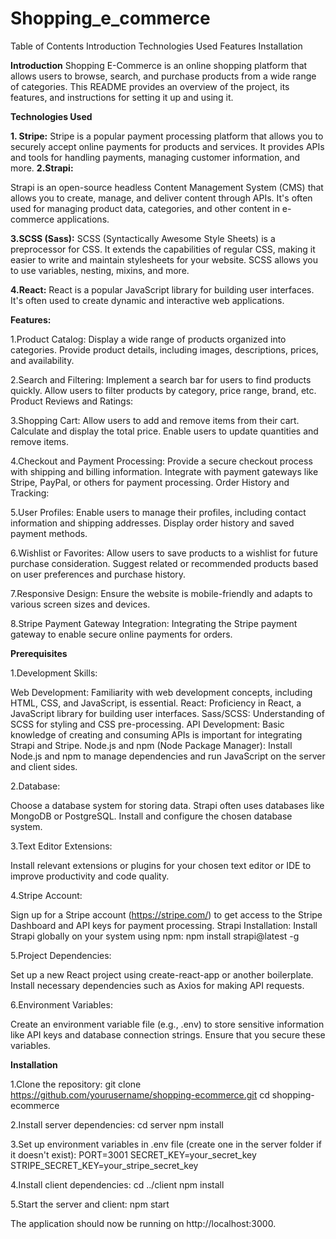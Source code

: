 # Shopping_e_commerce
Table of Contents
Introduction
Technologies Used
Features
Installation

**Introduction**
Shopping E-Commerce is an online shopping platform that allows users to browse, search, and purchase products from a wide range of categories. This README provides an overview of the project, its features, and instructions for setting it up and using it.

**Technologies Used**

**1. Stripe:**
Stripe is a popular payment processing platform that allows you to securely accept online payments for products and services. It provides APIs and tools for handling payments, managing customer information, and more.
**2.Strapi:**

Strapi is an open-source headless Content Management System (CMS) that allows you to create, manage, and deliver content through APIs. It's often used for managing product data, categories, and other content in e-commerce applications.

**3.SCSS (Sass):**
SCSS (Syntactically Awesome Style Sheets) is a preprocessor for CSS. It extends the capabilities of regular CSS, making it easier to write and maintain stylesheets for your website. SCSS allows you to use variables, nesting, mixins, and more.

**4.React:**
React is a popular JavaScript library for building user interfaces. It's often used to create dynamic and interactive web applications.

**Features:**

1.Product Catalog:
Display a wide range of products organized into categories.
Provide product details, including images, descriptions, prices, and availability.

2.Search and Filtering:
Implement a search bar for users to find products quickly.
Allow users to filter products by category, price range, brand, etc.
Product Reviews and Ratings:

3.Shopping Cart:
Allow users to add and remove items from their cart.
Calculate and display the total price.
Enable users to update quantities and remove items.

4.Checkout and Payment Processing:
Provide a secure checkout process with shipping and billing information.
Integrate with payment gateways like Stripe, PayPal, or others for payment processing.
Order History and Tracking:

5.User Profiles:
Enable users to manage their profiles, including contact information and shipping addresses.
Display order history and saved payment methods.

6.Wishlist or Favorites:
Allow users to save products to a wishlist for future purchase consideration.
Suggest related or recommended products based on user preferences and purchase history.

7.Responsive Design:
Ensure the website is mobile-friendly and adapts to various screen sizes and devices.

8.Stripe Payment Gateway Integration:
Integrating the Stripe payment gateway to enable secure online payments for orders.


**Prerequisites**

1.Development Skills:

Web Development: Familiarity with web development concepts, including HTML, CSS, and JavaScript, is essential.
React: Proficiency in React, a JavaScript library for building user interfaces.
Sass/SCSS: Understanding of SCSS for styling and CSS pre-processing.
API Development: Basic knowledge of creating and consuming APIs is important for integrating Strapi and Stripe.
Node.js and npm (Node Package Manager):
Install Node.js and npm to manage dependencies and run JavaScript on the server and client sides.

2.Database:

Choose a database system for storing data. Strapi often uses databases like MongoDB or PostgreSQL. Install and configure the chosen database system.

3.Text Editor Extensions:

Install relevant extensions or plugins for your chosen text editor or IDE to improve productivity and code quality.

4.Stripe Account:

Sign up for a Stripe account (https://stripe.com/) to get access to the Stripe Dashboard and API keys for payment processing.
Strapi Installation:
Install Strapi globally on your system using npm: npm install strapi@latest -g

5.Project Dependencies:

Set up a new React project using create-react-app or another boilerplate. Install necessary dependencies such as Axios for making API requests.

6.Environment Variables:

Create an environment variable file (e.g., .env) to store sensitive information like API keys and database connection strings. Ensure that you secure these variables.

**Installation**

1.Clone the repository:
git clone https://github.com/yourusername/shopping-ecommerce.git
cd shopping-ecommerce

2.Install server dependencies:
cd server
npm install

3.Set up environment variables in .env file (create one in the server folder if it doesn't exist):
PORT=3001
SECRET_KEY=your_secret_key
STRIPE_SECRET_KEY=your_stripe_secret_key

4.Install client dependencies:
cd ../client
npm install

5.Start the server and client:
npm start

The application should now be running on http://localhost:3000.
